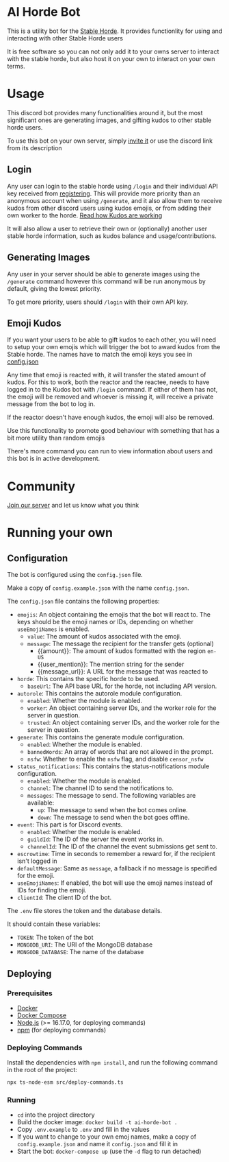 # AI Horde Bot

This is a utility bot for the [Stable Horde](https://stablehorde.net). It provides functionlity for using and interacting with other Stable Horde users

It is free software so you can not only add it to your owns server to interact with the stable horde, but also host it on your own to interact on your own terms.

# Usage

This discord bot provides many functionalities around it, but the most significant ones are generating images, and gifting kudos to other stable horde users.

To use this bot on your own server, simply [invite it](https://discord.com/oauth2/authorize?client_id=1019572037360025650&permissions=8192&scope=bot) or use the discord link from its description

## Login

Any user can login to the stable horde using `/login` and their individual API key received from [registering](https://stablehorde.net/register). This will provide more priority than an anonymous account when using `/generate`, and it also allow them to receive kudos from other discord users using kudos emojis, or from adding their own worker to the horde. [Read how Kudos are working](https://dbzer0.com/blog/the-kudos-based-economy-for-the-koboldai-horde/)

It will also allow a user to retrieve their own or (optionally) another user stable horde information, such as kudos balance and usage/contributions.

## Generating Images

Any user in your server should be able to generate images using the `/generate` command however this command will be run anonymous by default, giving the lowest priority.

To get more priority, users should `/login` with their own API key.

## Emoji Kudos

If you want your users to be able to gift kudos to each other, you will need to setup your own emojis which will trigger the bot to award kudos from the Stable horde. The names have to match the emoji keys you see in [config.json](config.example.json)

Any time that emoji is reacted with, it will transfer the stated amount of kudos. For this to work, both the reactor and the reactee, needs to have logged in to the Kudos bot with `/login` command. If either of them has not, the emoji will be removed and whoever is missing it, will receive a private message from the bot to log in.

If the reactor doesn't have enough kudos, the emoji will also be removed.

Use this functionality to promote good behaviour with something that has a bit more utility than random emojis

There's more command you can run to view information about users and this bot is in active development.

# Community

[Join our server](https://discord.gg/3DxrhksKzn) and let us know what you think

# Running your own

## Configuration

The bot is configured using the `config.json` file.

Make a copy of `config.example.json` with the name `config.json`.

The `config.json` file contains the following properties:

-   `emojis`: An object containing the emojis that the bot will react to. The keys should be the emoji names or IDs, depending on whether `useEmojiNames` is enabled.
    -   `value`: The amount of kudos associated with the emoji.
    -   `message`: The message the recipient for the transfer gets (optional)
        -   {{amount}}: The amount of kudos formatted with the region `en-US`
        -   {{user_mention}}: The mention string for the sender
        -   {{message_url}}: A URL for the message that was reacted to
-   `horde`: This contains the specific horde to be used.
    -   `baseUrl`: The API base URL for the horde, not including API version.
-   `autorole`: This contains the autorole module configuration.
    -   `enabled`: Whether the module is enabled.
    -   `worker`: An object containing server IDs, and the worker role for the server in question.
    -   `trusted`: An object containing server IDs, and the worker role for the server in question.
-   `generate`: This contains the generate module configuration.
    -   `enabled`: Whether the module is enabled.
    -   `bannedWords`: An array of words that are not allowed in the prompt.
    -   `nsfw`: Whether to enable the `nsfw` flag, and disable `censor_nsfw`
-   `status_notifications`: This contains the status-notifications module configuration.
    -   `enabled`: Whether the module is enabled.
    -   `channel`: The channel ID to send the notifications to.
    -   `messages`: The message to send. The following variables are available:
        -   `up`: The message to send when the bot comes online.
        -   `down`: The message to send when the bot goes offline.
-   `event`: This part is for Discord events.
    -   `enabled`: Whether the module is enabled.
    -   `guildId`: The ID of the server the event works in.
    -   `channelId`: The ID of the channel the event submissions get sent to.
-   `escrowtime`: Time in seconds to remember a reward for, if the recipient isn't logged in
-   `defaultMessage`: Same as `message`, a fallback if no message is specified for the emoji.
-   `useEmojiNames`: If enabled, the bot will use the emoji names instead of IDs for finding the emoji.
-   `clientId`: The client ID of the bot.

The `.env` file stores the token and the database details.

It should contain these variables:

-   `TOKEN`: The token of the bot
-   `MONGODB_URI`: The URI of the MongoDB database
-   `MONGODB_DATABASE`: The name of the database

## Deploying

### Prerequisites

-   [Docker](https://www.docker.com/)
-   [Docker Compose](https://docs.docker.com/compose/)
-   [Node.js](https://nodejs.org/en/) (>= 16.17.0, for deploying commands)
-   [npm](https://www.npmjs.com/) (for deploying commands)

### Deploying Commands

Install the dependencies with `npm install`, and run the following command in the root of the project:

```bash
npx ts-node-esm src/deploy-commands.ts
```

### Running

-   `cd` into the project directory
-   Build the docker image: `docker build -t ai-horde-bot .`
-   Copy `.env.example` to `.env` and fill in the values
-   If you want to change to your own emoj names, make a copy of `config.example.json` and name it `config.json` and fill it in
-   Start the bot: `docker-compose up` (use the `-d` flag to run detached)
